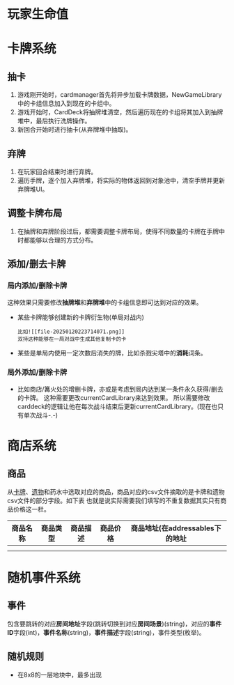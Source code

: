 # 玩家生命值












# 卡牌系统

## 抽卡

1. 游戏刚开始时，cardmanager首先将异步加载卡牌数据，NewGameLibrary中的卡组信息加入到现在的卡组中。
2. 游戏开始时，CardDeck将抽牌堆清空，然后遍历现在的卡组将其加入到抽牌堆中，最后执行洗牌操作。
3. 新回合开始时进行抽卡(从弃牌堆中抽取)。




## 弃牌
1. 在玩家回合结束时进行弃牌。
2. 遍历手牌，逐个加入弃牌堆，将实际的物体返回到对象池中，清空手牌并更新弃牌堆UI。


## 调整卡牌布局
1. 在抽牌和弃牌阶段过后，都需要调整卡牌布局，使得不同数量的卡牌在手牌中时都能够以合理的方式分布。

## 添加/删去卡牌
### 局内添加/删除卡牌
这种效果只需要修改**抽牌堆**和**弃牌堆**中的卡组信息即可达到对应的效果。
- 某些卡牌能够创建新的卡牌衍生物(单局对战内)
  ```ad-tip
  比如![[file-20250120223714071.png]]
  双持这种能够在一局对战中生成其他复制卡的卡
   ```
- 某些是单局内使用一定次数后消失的牌，比如杀戮尖塔中的**消耗**词条。

### 局外添加/删除卡牌
- 比如商店/篝火处的增删卡牌，亦或是考虑到局内达到某一条件永久获得/删去的卡牌。
这种需要更改currentCardLibrary来达到效果。
所以需要修改carddeck的逻辑让他在每次战斗结束后更新currentCardLibrary。(现在也只有单次战斗-.-)


# 商店系统

## 商品
从[卡牌](obsidian://open?vault=Obsidian%20Vault&file=game%2F%E5%8D%A1%E7%89%8C)、[遗物](obsidian://open?vault=Obsidian%20Vault&file=game%2F%E9%81%97%E7%89%A9)和药水中选取对应的商品，商品对应的csv文件摘取的是卡牌和遗物csv文件的部分字段。如下表
也就是说实际需要我们填写的不重复数据其实只有商品价格这一栏。

| 商品名称 | 商品类型 | 商品描述 | 商品价格 | 商品地址(在addressables下的地址 |
| ---- | ---- | ---- | ---- | ---------------------- |
|      |      |      |      |                        |
|      |      |      |      |                        |



# 随机事件系统

## 事件
包含要跳转的对应**房间地址**字段(跳转切换到对应**房间场景**)(string)，对应的**事件ID**字段(int)，**事件名称**(string)，**事件描述**字段(string)，事件类型(枚举)。

## 随机规则
- 在8x8的一层地块中，最多出现